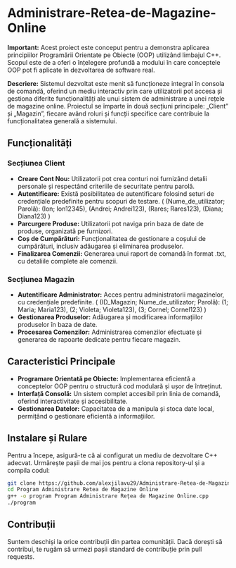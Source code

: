 # Administrare-Retea-de-Magazine-Online

**Important:** Acest proiect este conceput pentru a demonstra aplicarea principiilor Programării Orientate pe Obiecte (OOP) utilizând limbajul C++. Scopul este de a oferi o înțelegere profundă a modului în care conceptele OOP pot fi aplicate în dezvoltarea de software real.

**Descriere:** Sistemul dezvoltat este menit să funcționeze integral în consola de comandă, oferind un mediu interactiv prin care utilizatorii pot accesa și gestiona diferite funcționalități ale unui sistem de administrare a unei rețele de magazine online. Proiectul se împarte în două secțiuni principale: „Client” și „Magazin”, fiecare având roluri și funcții specifice care contribuie la funcționalitatea generală a sistemului.

## Funcționalități

### Secțiunea Client
- **Creare Cont Nou:** Utilizatorii pot crea conturi noi furnizând detalii personale și respectând criteriile de securitate pentru parolă.
- **Autentificare:** Există posibilitatea de autentificare folosind seturi de credențiale predefinite pentru scopuri de testare.  ( (Nume_de_utilizator; Parolă): (Ion; Ion12345), (Andrei; Andrei123), (Rares; Rares123), (Diana; Diana123) )
- **Parcurgere Produse:** Utilizatorii pot naviga prin baza de date de produse, organizată pe furnizori.
- **Coș de Cumpărături:** Funcționalitatea de gestionare a coșului de cumpărături, inclusiv adăugarea și eliminarea produselor.
- **Finalizarea Comenzii:** Generarea unui raport de comandă în format .txt, cu detaliile complete ale comenzii.

### Secțiunea Magazin
- **Autentificare Administrator:** Acces pentru administratorii magazinelor, cu credențiale predefinite. ( (ID_Magazin; Nume_de_utilizator; Parolă): (1; Maria; Maria123), (2; Violeta; Violeta123), (3; Cornel; Cornel123) )
- **Gestionarea Produselor:** Adăugarea și modificarea informațiilor produselor în baza de date.
- **Procesarea Comenzilor:** Administrarea comenzilor efectuate și generarea de rapoarte dedicate pentru fiecare magazin.

## Caracteristici Principale

- **Programare Orientată pe Obiecte:** Implementarea eficientă a conceptelor OOP pentru o structură cod modulară și ușor de întreținut.
- **Interfață Consolă:** Un sistem complet accesibil prin linia de comandă, oferind interactivitate și accesibilitate.
- **Gestionarea Datelor:** Capacitatea de a manipula și stoca date local, permițând o gestionare eficientă a informațiilor.

## Instalare și Rulare

Pentru a începe, asigură-te că ai configurat un mediu de dezvoltare C++ adecvat. Urmărește pașii de mai jos pentru a clona repository-ul și a compila codul:

```bash
git clone https://github.com/alexjilavu29/Administrare-Retea-de-Magazine-Online
cd Program Administrare Retea de Magazine Online
g++ -o program Program Administrare Rețea de Magazine Online.cpp
./program
```

## Contribuții

Suntem deschiși la orice contribuții din partea comunității. Dacă dorești să contribui, te rugăm să urmezi pașii standard de contribuție prin pull requests.

